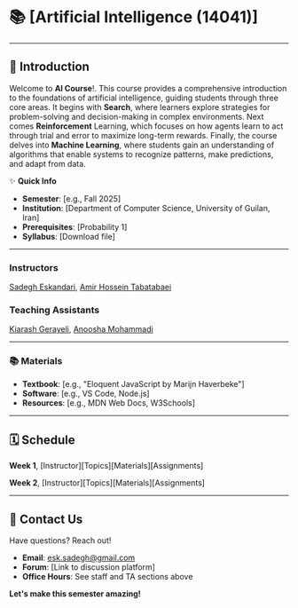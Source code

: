 # 📚 [Artificial Intelligence (14041)]


---

## 🌟 Introduction

Welcome to **AI Course**!. This course provides a comprehensive introduction to the foundations of artificial intelligence, guiding students through three core areas. It begins with **Search**, where learners explore strategies for problem-solving and decision-making in complex environments. Next comes **Reinforcement** Learning, which focuses on how agents learn to act through trial and error to maximize long-term rewards. Finally, the course delves into **Machine Learning**, where students gain an understanding of algorithms that enable systems to recognize patterns, make predictions, and adapt from data.  

✨ **Quick Info**    
- **Semester**: [e.g., Fall 2025]  
- **Institution**: [Department of Computer Science, University of Guilan, Iran]  
- **Prerequisites**: [Probability 1]
- **Syllabus**: [Download file]
---



### Instructors
[Sadegh Eskandari](https://sadegh28.github.io/eskandari/), [Amir Hossein Tabatabaei](https://sadegh28.github.io/eskandari/)



### Teaching Assistants
[Kiarash Gerayeli](https://github.com/KiarashGerayeli), [Anoosha Mohammadi](https://github.com/AnooshaMohammadi)

---
### 📚 Materials
- **Textbook**: [e.g., "Eloquent JavaScript by Marijn Haverbeke"]  
- **Software**: [e.g., VS Code, Node.js]  
- **Resources**: [e.g., MDN Web Docs, W3Schools]

---

## 🗓️ Schedule
**Week 1**, [Instructor][Topics][Materials][Assignments]

**Week 2**, [Instructor][Topics][Materials][Assignments]


---

## 📧 Contact Us

Have questions? Reach out!  
- **Email**: [esk.sadegh@gmail.com](mailto:esk.sadegh@gmail.com)  
- **Forum**: [Link to discussion platform]  
- **Office Hours**: See staff and TA sections above  

**Let's make this semester amazing!**
